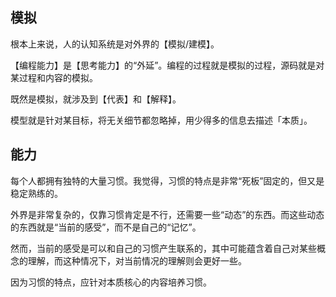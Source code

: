 ## 模拟

根本上来说，人的认知系统是对外界的【模拟/建模】。

【编程能力】是【思考能力】的“外延”。编程的过程就是模拟的过程，源码就是对某过程和内容的模拟。

既然是模拟，就涉及到【代表】和【解释】。

模型就是针对某目标，将无关细节都忽略掉，用少得多的信息去描述「本质」。

## 能力

每个人都拥有独特的大量习惯。我觉得，习惯的特点是非常“死板”固定的，但又是稳定熟练的。

外界是非常复杂的，仅靠习惯肯定是不行，还需要一些“动态”的东西。而这些动态的东西就是“当前的感受”，而不是自己的“记忆”。

然而，当前的感受是可以和自己的习惯产生联系的，其中可能蕴含着自己对某些概念的理解，而这种情况下，对当前情况的理解则会更好一些。

因为习惯的特点，应针对本质核心的内容培养习惯。
